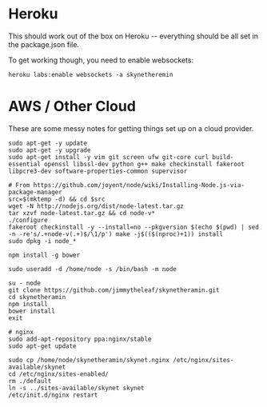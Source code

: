 




# Heroku

This should work out of the box on Heroku -- everything should be all set in the package.json file.

To get working though, you need to enable websockets:

    heroku labs:enable websockets -a skynetheremin



# AWS / Other Cloud

These are some messy notes for getting things set up on a cloud provider.

    sudo apt-get -y update
    sudo apt-get -y upgrade
    sudo apt-get install -y vim git screen ufw git-core curl build-essential openssl libssl-dev python g++ make checkinstall fakeroot libpcre3-dev software-properties-common supervisor
    
    # From https://github.com/joyent/node/wiki/Installing-Node.js-via-package-manager
    src=$(mktemp -d) && cd $src
    wget -N http://nodejs.org/dist/node-latest.tar.gz
    tar xzvf node-latest.tar.gz && cd node-v*
    ./configure
    fakeroot checkinstall -y --install=no --pkgversion $(echo $(pwd) | sed -n -re's/.+node-v(.+)$/\1/p') make -j$(($(nproc)+1)) install
    sudo dpkg -i node_*
    
    npm install -g bower
    
    sudo useradd -d /home/node -s /bin/bash -m node
    
    su - node
    git clone https://github.com/jimmytheleaf/skynetheramin.git
    cd skynetheramin
    npm install
    bower install
    exit
    
    # nginx
    sudo add-apt-repository ppa:nginx/stable
    sudo apt-get update
    
    sudo cp /home/node/skynetheramin/skynet.nginx /etc/nginx/sites-available/skynet
    cd /etc/nginx/sites-enabled/
    rm ./default
    ln -s ../sites-available/skynet skynet
    /etc/init.d/nginx restart
